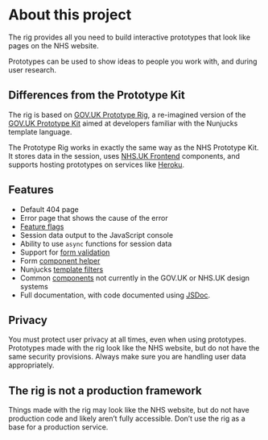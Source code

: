 # About this project

The rig provides all you need to build interactive prototypes that look like pages on the NHS website.

Prototypes can be used to show ideas to people you work with, and during user research.

## Differences from the Prototype Kit

The rig is based on [GOV.UK Prototype Rig](https://x-govuk.github.io/govuk-prototype-rig/), a re-imagined version of the [GOV.UK Prototype Kit](https://govuk-prototype-kit.herokuapp.com/docs) aimed at developers familiar with the Nunjucks template language.

The Prototype Rig works in exactly the same way as the NHS Prototype Kit. It stores data in the session, uses [NHS.UK Frontend](https://github.com/nhsuk/nhsuk-frontend) components, and supports hosting prototypes on services like [Heroku](https://www.heroku.com).

## Features

- Default 404 page
- Error page that shows the cause of the error
- [Feature flags](feature-flags.md)
- Session data output to the JavaScript console
- Ability to use `async` functions for session data
- Support for [form validation](form-validation.md)
- Form [component helper](form-components.md)
- Nunjucks [template filters](filters.md)
- Common [components](components.md) not currently in the GOV.UK or NHS.UK design systems
- Full documentation, with code documented using [JSDoc](https://jsdoc.app).

## Privacy

You must protect user privacy at all times, even when using prototypes. Prototypes made with the rig look like the NHS website, but do not have the same security provisions. Always make sure you are handling user data appropriately.

## The rig is not a production framework

Things made with the rig may look like the NHS website, but do not have production code and likely aren’t fully accessible. Don’t use the rig as a base for a production service.
